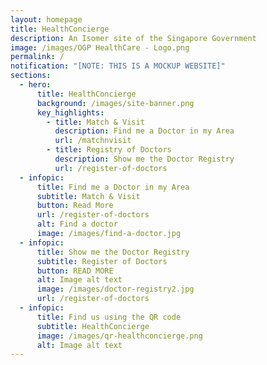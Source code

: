 ```yaml
---
layout: homepage
title: HealthConcierge
description: An Isomer site of the Singapore Government
image: /images/OGP HealthCare - Logo.png
permalink: /
notification: "[NOTE: THIS IS A MOCKUP WEBSITE]"
sections:
  - hero:
      title: HealthConcierge
      background: /images/site-banner.png
      key_highlights:
        - title: Match & Visit
          description: Find me a Doctor in my Area
          url: /matchnvisit
        - title: Registry of Doctors
          description: Show me the Doctor Registry
          url: /register-of-doctors
  - infopic:
      title: Find me a Doctor in my Area
      subtitle: Match & Visit
      button: Read More
      url: /register-of-doctors
      alt: Find a doctor
      image: /images/find-a-doctor.jpg
  - infopic:
      title: Show me the Doctor Registry
      subtitle: Register of Doctors
      button: READ MORE
      alt: Image alt text
      image: /images/doctor-registry2.jpg
      url: /register-of-doctors
  - infopic:
      title: Find us using the QR code
      subtitle: HealthConcierge
      image: /images/qr-healthconcierge.png
      alt: Image alt text
---
```

